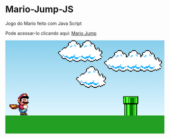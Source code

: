 # Mario-Jump-JS
 
Jogo do Mario feito com Java Script

Pode acessar-lo clicando aqui:
<a href="https://mario-jump-js.vercel.app/">Mario Jump</a>

<div style="width: 500px; height: 500px;">
<img src="./assets/jogo do mario.png" class="mario">
</div>
